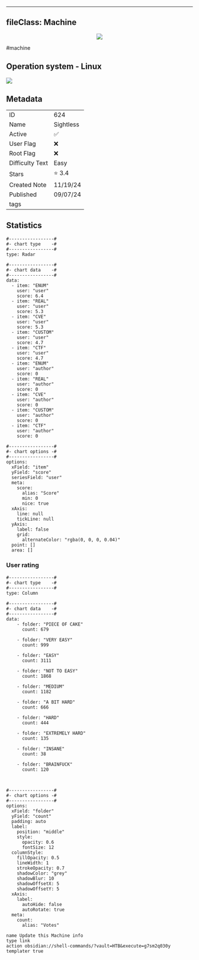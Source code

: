 
---
fileClass: Machine
---

<p align="center"> <img src= "https://www.hackthebox.com//storage/avatars/f96160a20e9cf0138885238444b47404.png"> </p>

#machine

## Operation system - Linux
<img style = "max-width:70px" src = "app://local//home/kali/HTNotes/HTB/Machines/Sightless/../../.res/Linux.png">

## Metadata

|                       |   |
| ----------------      | - |
| ID                    |624 |
| Name                  |Sightless |
| Active                |✅  |
| User Flag             |❌ |
| Root Flag             |❌|
| Difficulty Text       |Easy  |
| Stars                 |⭐️ 3.4 |
| Created Note          |11/19/24 |
| Published             |09/07/24 |
| tags                  | |

<p style = "display:none">
id:: 624
active:: True
name:: Sightless
os::Linux
user_flag:: False
root_flag:: False
difficulty_text:: Easy
stars:: 3.4
created:: 11/19/2024
published:: 09/07/24
avatar:: /storage/avatars/f96160a20e9cf0138885238444b47404.png
tags:: 
</p>

## Statistics


```chartsview
#-----------------#
#- chart type    -#
#-----------------#
type: Radar

#-----------------#
#- chart data    -#
#-----------------#
data:
  - item: "ENUM"
    user: "user"
    score: 6.4
  - item: "REAL"
    user: "user"
    score: 5.3
  - item: "CVE"
    user: "user"
    score: 5.3
  - item: "CUSTOM"
    user: "user"
    score: 4.7
  - item: "CTF"
    user: "user"
    score: 4.7
  - item: "ENUM"
    user: "author"
    score: 0
  - item: "REAL"
    user: "author"
    score: 0
  - item: "CVE"
    user: "author"
    score: 0
  - item: "CUSTOM"
    user: "author"
    score: 0
  - item: "CTF"
    user: "author"
    score: 0

#-----------------#
#- chart options -#
#-----------------#
options:
  xField: "item"
  yField: "score"
  seriesField: "user"
  meta:
    score:
      alias: "Score"
      min: 0
      nice: true
  xAxis:
    line: null
    tickLine: null
  yAxis:
    label: false
    grid:
      alternateColor: "rgba(0, 0, 0, 0.04)"
  point: []
  area: []
```



### User rating


```chartsview
#-----------------#
#- chart type    -#
#-----------------#
type: Column

#-----------------#
#- chart data    -#
#-----------------#
data:
    - folder: "PIECE OF CAKE"
      count: 679
     
    - folder: "VERY EASY"
      count: 999

    - folder: "EASY"
      count: 3111
      
    - folder: "NOT TO EASY"
      count: 1868
      
    - folder: "MEDIUM"
      count: 1182
     
    - folder: "A BIT HARD"
      count: 666
      
    - folder: "HARD"
      count: 444
      
    - folder: "EXTREMELY HARD"
      count: 135
      
    - folder: "INSANE"
      count: 38
      
    - folder: "BRAINFUCK"
      count: 120

    

#-----------------#
#- chart options -#
#-----------------#
options:
  xField: "folder"
  yField: "count"
  padding: auto
  label:
    position: "middle"
    style:
      opacity: 0.6
      fontSize: 12
  columnStyle:
    fillOpacity: 0.5
    lineWidth: 1
    strokeOpacity: 0.7
    shadowColor: "grey"
    shadowBlur: 10
    shadowOffsetX: 5
    shadowOffsetY: 5
  xAxis:
    label:
      autoHide: false
      autoRotate: true
  meta:
    count:
      alias: "Votes"
```



```button
name Update this Machine info
type link
action obsidian://shell-commands/?vault=HTB&execute=g7sm2q030y
templater true
```

